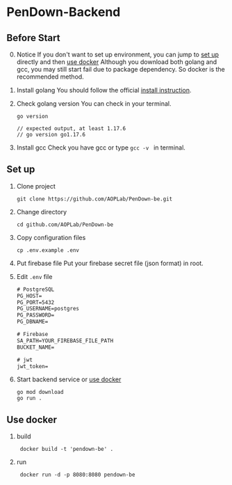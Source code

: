 # PenDown-Backend

## Before Start

0. Notice
   If you don't want to set up environment, you can jump to [set up](#set-up) directly and then [use docker](#use-docker)
    Although you download both golang and gcc, you may still start fail due to package dependency. So docker is the recommended method.
    <br />

1. Install golang
    You should follow the official [install instruction](https://go.dev/doc/install).
    <br />

2. Check golang version
    You can check in your terminal.

    ```shell
    go version

    // expected output, at least 1.17.6
    // go version go1.17.6
    ```

3. Install gcc
   Check you have gcc or type `gcc -v ` in terminal.
   

## Set up

1. Clone project

    ```shell
    git clone https://github.com/AOPLab/PenDown-be.git
    ```

2. Change directory

   ```shell
   cd github.com/AOPLab/PenDown-be
   ```

3. Copy configuration files

    ```shell
    cp .env.example .env
    ```

4. Put firebase file
   Put your firebase secret file (json format) in root.
   <br />

5. Edit `.env` file

    ```txt
    # PostgreSQL
    PG_HOST=
    PG_PORT=5432
    PG_USERNAME=postgres
    PG_PASSWORD=
    PG_DBNAME=

    # Firebase
    SA_PATH=YOUR_FIREBASE_FILE_PATH
    BUCKET_NAME=

    # jwt
    jwt_token=
    ```

6. Start backend service or [use docker](#use-docker)

    ```shell
    go mod download
    go run .
    ```

## Use docker

1. build

   ```shell
    docker build -t 'pendown-be' .
   ```

2. run

   ```shell
    docker run -d -p 8080:8080 pendown-be
   ```
